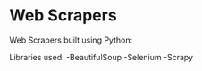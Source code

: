 # Web Scrapers
Web Scrapers built using Python:

  Libraries used:
      -BeautifulSoup
      -Selenium
      -Scrapy

